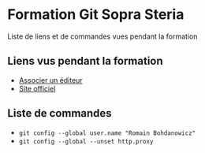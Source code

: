 # Formation Git Sopra Steria

Liste de liens et de commandes vues pendant la formation

## Liens vus pendant la formation

* [Associer un éditeur](https://help.github.com/en/articles/associating-text-editors-with-git)
* [Site officiel](https://git-scm.com)

## Liste de commandes

* `git config --global user.name "Romain Bohdanowicz"`
* `git config --global --unset http.proxy`
